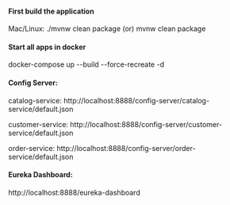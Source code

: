 
#### First build the application
Mac/Linux: ./mvnw clean package (or) mvnw clean package

#### Start all apps in docker
docker-compose up --build --force-recreate -d 


#### Config Server: 
catalog-service: http://localhost:8888/config-server/catalog-service/default.json

customer-service: http://localhost:8888/config-server/customer-service/default.json

order-service: http://localhost:8888/config-server/order-service/default.json

#### Eureka Dashboard: 
http://localhost:8888/eureka-dashboard
